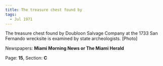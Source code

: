 ```yaml
---  
title: The treasure chest found by  
tags:  
  - Jul 1971  
---  
```

  
The treasure chest found by Doubloon Salvage Company at the 1733 San Fernando wrecksite is examined by state archeologists. [Photo]  
  
Newspapers: **Miami Morning News or The Miami Herald**  
  
Page: **15**, Section: **C** 
